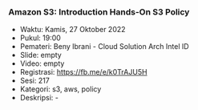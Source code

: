### Amazon S3: Introduction Hands-On S3 Policy

- Waktu: Kamis, 27 Oktober 2022
- Pukul: 19:00
- Pemateri: Beny Ibrani - Cloud Solution Arch Intel ID
- Slide: empty
- Video: empty
- Registrasi: https://fb.me/e/k0TrAJU5H
- Sesi: 217
- Kategori: s3, aws, policy
- Deskripsi: -
